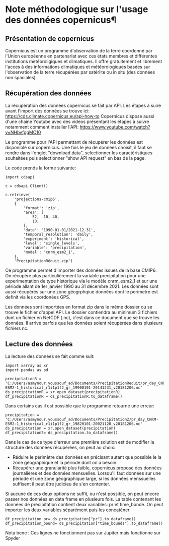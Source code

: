 # Note méthodologique sur l'usage des données copernicus¶

## Présentation de copernicus
Copernicus est un programme d'observation de la terre coordonné par l'Union européenne en partenariat avec ces états membres et différentes institutions metéoroligiques et climatiques. Il offre gratuitement et librement l'acces à des informations climatiques et météorologiques basées sur l'observation de la terre récupérées par satérlite ou in situ (des données non spaciales).

## Récupération des données

La récupération des données copernicus se fait par API. Les étapes à suire avant l'import des données se trouve ici: https://cds.climate.copernicus.eu/api-how-to
Copernicus dispose aussi d'une chaine Youtube avec des videos présentant les étapes à suivre notamment comment installer l'API: https://www.youtube.com/watch?v=NHbvfggMC10

Le programme pour l'API permettant de récupérer les données est disponible sur copernicus. Une fois le jeu de données choisit, il faut se rendre dans l'onglet "download data", selectionner les caractéristiques souhaitées puis selectionner "show API request" en bas de la page.

Le code prends la forme suivante:
```
import cdsapi

c = cdsapi.Client()

c.retrieve(
    'projections-cmip6',
    {
        'format': 'zip',
        'area': [
            52, -10, 40,
            10,
        ],
        'date': '1990-01-01/2021-12-31',
        'temporal_resolution': 'daily',
        'experiment': 'historical',
        'level': 'single_levels',
        'variable': 'precipitation',
        'model': 'cnrm_esm2_1',
    },
    'PrecipitationRéduit.zip')
```

Ce programme permet d'importer des données issues de la base CMIP6. On récupère plus particulièrement la variable precipitation pour une experimentation de type historique via le modèle cnrm_esm2_1 et sur une période allant de 1er janvier 1990 au 31 décembre 2021. Les données sont aussi récupérés sur une zone géogrphqiue données dont le perimetre est definit via les coordonées GPS.

Les données sont importées en format zip dans le même dossier ou se trouve le fichier d'appel API. Le dossier contiendra au minimum 3 fichiers dont un fichier en NetCDF (.nc), c'est dans ce document que se trouve les données. Il arrive parfois que les données soient récupérées dans plusieurs fichiers nc.

## Lecture des données

La lecture des données se fait comme suit:

```
import xarray as xr
import pandas as pd

precipitationR = 'C:/Users/asmynour.youssouf_ad/Documents/PrecipitationReduit/pr_day_CNRM-ESM2-1_historical_r1i1p1f2_gr_19900101-20141231_v20181206.nc'
ds_precipitationR = xr.open_dataset(precipitationR)
df_precipitationR = ds_precipitationR.to_dataframe()

```

Dans certains cas il est possible que le programme retourne une erreur:

```
precipitation = 'C:/Users/asmynour.youssouf_ad/Documents/Precipitation2/pr_day_CNRM-ESM2-1_historical_r1i1p1f2_gr_19820101-20021120_v20181206.nc'
ds_precipitation = xr.open_dataset(precipitation)
df_precipitation2= ds_precipitation.to_dataframe()
```

Dans le cas de ce type d'erreur une première solution est de modifier la structure des données récupérées, on peut au choix:

* Réduire le périmètre des données en précisant autant que possible le la zone géographique et la période dont on a besoin
* Récupérer une granularité plus faible, copernicus propose des données journalières et des données mensuelles. Lorsqu'il faut données sur une période et une zone géographique large, si les données menssuelles suffisent il peut être judicieu de s'en contenter.

Si aucune de ces deux options ne suffit, ou n'est possible, on peut encore passer nos données en data frame en plusieurs fois.
La table contenant les données de précipitation contient deux variables: pr et time_bonde. On peut importer les deux variables séparément puis les concaténer

```
df_precipitation_pr= ds_precipitation["pr"].to_dataframe()
df_precipitation_bound= ds_precipitation["time_bounds"].to_dataframe()
```

Nota bene : Ces lignes ne fonctionnent pas sur Jupiter mais fonctionne sur Spyder 

